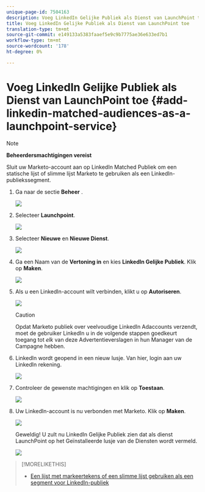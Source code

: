```yaml
---
unique-page-id: 7504163
description: Voeg LinkedIn Gelijke Publiek als Dienst van LaunchPoint toe - Marketo Dos - de Documentatie van het Product
title: Voeg LinkedIn Gelijke Publiek als Dienst van LaunchPoint toe
translation-type: tm+mt
source-git-commit: e149133a5383faaef5e9c9b7775ae36e633ed7b1
workflow-type: tm+mt
source-wordcount: '178'
ht-degree: 0%

---
```



# Voeg LinkedIn Gelijke Publiek als Dienst van LaunchPoint toe {#add-linkedin-matched-audiences-as-a-launchpoint-service}

>[!NOTE]
>
>**Beheerdersmachtigingen vereist**

Sluit uw Marketo-account aan op LinkedIn Matched Publiek om een statische lijst of slimme lijst Marketo te gebruiken als een LinkedIn-publiekssegment.

1. Ga naar de sectie **Beheer** .

   ![](assets/admin.png)

1. Selecteer **Launchpoint**.

   ![](assets/image2014-12-5-14-3a35-3a27.png)

1. Selecteer **Nieuwe** en **Nieuwe Dienst**.

   ![](assets/image2014-12-5-14-3a37-3a33.png)

1. Ga een Naam van de **Vertoning in** en kies **LinkedIn Gelijke Publiek**. Klik op **Maken**.

   ![](assets/image2018-2-23-14-3a25-3a39.png)

1. Als u een LinkedIn-account wilt verbinden, klikt u op **Autoriseren**.

   ![](assets/authorizeaccount.png)

   >[!CAUTION]
   >
   >Opdat Marketo publiek over veelvoudige LinkedIn Adaccounts verzendt, moet de gebruiker LinkedIn u in de volgende stappen goedkeurt toegang tot *elk* van deze Advertentieverslagen in hun Manager van de Campagne hebben.

1. LinkedIn wordt geopend in een nieuw lusje. Van hier, login aan uw LinkedIn rekening.

   ![](assets/image2018-2-23-14-3a32-3a20.png)

1. Controleer de gewenste machtigingen en klik op **Toestaan**.

   ![](assets/li-permissions.png)

1. Uw LinkedIn-account is nu verbonden met Marketo. Klik op **Maken**.

   ![](assets/image2018-2-23-14-3a35-3a55.png)

   Geweldig! U zult nu LinkedIn Gelijke Publiek zien dat als dienst LaunchPoint op het Geïnstalleerde lusje van de Diensten wordt vermeld.

   ![](assets/bartholomew2.png)

>[!MORELIKETHIS]
>
>* [Een lijst met markeertekens of een slimme lijst gebruiken als een segment voor LinkedIn-publiek](../../../product-docs/demand-generation/social/social-functions/use-a-marketo-list-or-smart-list-as-a-linkedin-audience-segment.md)

>



